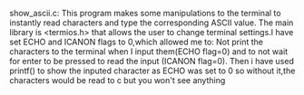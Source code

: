 show_ascii.c:
This program  makes some manipulations to the terminal to instantly read characters and type the corresponding ASCII value.
The main library is <termios.h> that allows the user to change terminal settings.I have set ECHO and ICANON flags to 0,which allowed me to:
Not print the characters to the terminal when I input them(ECHO flag=0) and to not wait for enter to be pressed to read the input (ICANON flag=0).
Then i have used printf() to show the inputed character as ECHO was set to 0 so without it,the characters would be read to c but you won't see anything

